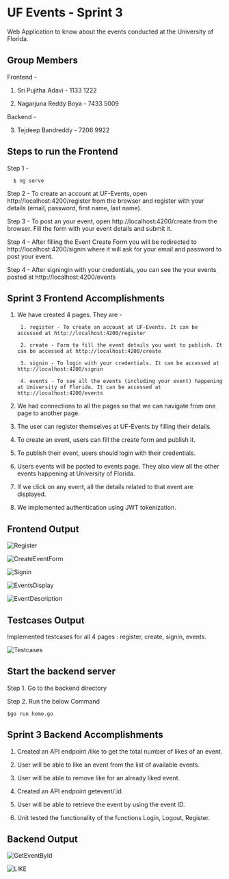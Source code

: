 
# UF Events - Sprint 3

Web Application to know about the events conducted at the University of Florida.
## Group Members
Frontend -

1. Sri Pujitha Adavi - 1133 1222

2. Nagarjuna Reddy Boya - 7433 5009

Backend -

3. Tejdeep Bandreddy - 7206 9922
## Steps to run the Frontend
Step 1 -
```http
  $ ng serve
```

Step 2 - To create an account at UF-Events, open http://localhost:4200/register from the browser and register with your details (email, password, first name, last name).

Step 3 - To post an your event, open http://localhost:4200/create from the browser. Fill the form with your event details and submit it.

Step 4 - After filling the Event Create Form you will be redirected to http://localhost:4200/signin where it will ask for your email and password to post your event.

Step 4 - After signingin with your credentials, you can see the your events posted at http://localhost:4200/events 
## Sprint 3 Frontend Accomplishments
1. We have created 4 pages. They are -

        1. register - To create an account at UF-Events. It can be accessed at http://localhost:4200/register

        2. create - Form to fill the event details you want to publish. It can be accessed at http://localhost:4200/create

        3. signin - To login with your credentials. It can be accessed at http://localhost:4200/signin

        4. events - To see all the events (including your event) happening at University of Florida. It can be accessed at http://localhost:4200/events

2. We had connections to all the pages so that we can navigate from one page to another page.

3. The user can register themselves at UF-Events by filling their details.

4. To create an event, users can fill the create form and publish it.

5. To publish their event, users should login with their credentials.

6. Users events will be posted to events page. They also view all the other events happening at University of Florida.

7. If we click on any event, all the details related to that event are displayed.

8. We implemented authentication using JWT tokenization.
## Frontend Output
![Register](https://github.com/sripujithaadavi/UF-Events/blob/main/Sprint3%20output/Register.png)


![CreateEventForm](https://github.com/sripujithaadavi/UF-Events/blob/main/Sprint3%20output/CreateEventForm.png)


![Signin](https://github.com/sripujithaadavi/UF-Events/blob/main/Sprint3%20output/Signin.png)


![EventsDisplay](https://github.com/sripujithaadavi/UF-Events/blob/main/Sprint3%20output/EventsDisplay.png)


![EventDescription](https://github.com/sripujithaadavi/UF-Events/blob/main/Sprint3%20output/EventDescription.png)


## Testcases Output
Implemented testcases for all 4 pages : register, create, signin, events.


![Testcases](https://github.com/sripujithaadavi/UF-Events/blob/main/Sprint3%20output/Testcases.png)

## Start the backend server
Step 1. Go to the backend directory

Step 2. Run the below Command
```http
$go run home.go
```

## Sprint 3 Backend Accomplishments
1.	Created an API endpoint /like to get the total number of likes of an event.

2.	User will be able to like an event from the list of available events.

3.	User will be able to remove like for an already liked event.

4.	Created an API endpoint getevent/:id.

5.	User will be able to retrieve the event by using the event ID.

6.	Unit tested the functionality of the functions Login, Logout, Register.

## Backend Output
![GetEventById](https://github.com/sripujithaadavi/UF-Events/blob/main/Sprint3%20output/GetEventById.png)


![LIKE](https://github.com/sripujithaadavi/UF-Events/blob/main/Sprint3%20output/LIKE.png)
